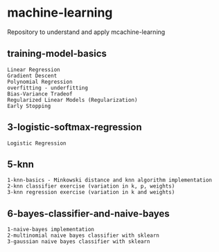 # machine-learning
Repository to understand and apply mcachine-learning

## training-model-basics
    Linear Regression
    Gradient Descent
    Polynomial Regression
    overfitting - underfitting
    Bias-Variance Tradeof
    Regularized Linear Models (Regularization)
    Early Stopping

## 3-logistic-softmax-regression
    Logistic Regression
    
## 5-knn
    1-knn-basics - Minkowski distance and knn algorithm implementation
    2-knn classifier exercise (variation in k, p, weights)
    3-knn regression exercise (variation in k and weights)

## 6-bayes-classifier-and-naive-bayes
    1-naive-bayes implementation 
    2-multinomial naive bayes classifier with sklearn
    3-gaussian naive bayes classifier with sklearn
